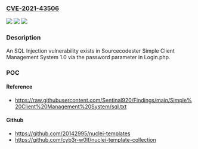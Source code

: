 ### [CVE-2021-43506](https://cve.mitre.org/cgi-bin/cvename.cgi?name=CVE-2021-43506)
![](https://img.shields.io/static/v1?label=Product&message=n%2Fa&color=blue)
![](https://img.shields.io/static/v1?label=Version&message=n%2Fa&color=blue)
![](https://img.shields.io/static/v1?label=Vulnerability&message=n%2Fa&color=brighgreen)

### Description

An SQL Injection vulnerability exists in Sourcecodester Simple Client Management System 1.0 via the password parameter in Login.php.

### POC

#### Reference
- https://raw.githubusercontent.com/Sentinal920/Findings/main/Simple%20Client%20Management%20System/sql.txt

#### Github
- https://github.com/20142995/nuclei-templates
- https://github.com/cyb3r-w0lf/nuclei-template-collection

